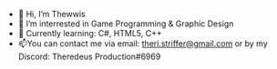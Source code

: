 - 👋 Hi, I’m Thewwis
- 👀 I’m interrested in Game Programming & Graphic Design
- 🌱 Currently learning: C#, HTML5, C++
- 📫You can contact me via email: theri.striffer@gmail.com or by my Discord: Theredeus Production#6969


